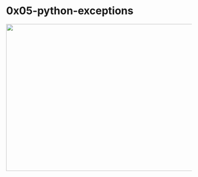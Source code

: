 # 0x05-python-exceptions

<img src="https://www.freecodecamp.org/news/content/images/2019/12/Exception-Handling-in-Python.png" width=800 height=400>

